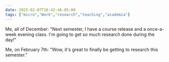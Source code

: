 ```yaml
---
date: 2025-02-07T16:42:46-05:00
tags: ["micro","Work","research","teaching","academia"]
---
```

Me, all of December: "Next semester, I have a course release and a once-a-week evening class. I'm going to get so much research done during the day!"

Me, on February 7th: "Wow, it's great to finally be getting to research this semester."